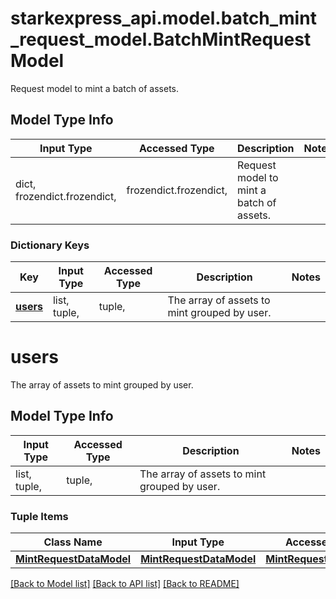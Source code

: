 # starkexpress_api.model.batch_mint_request_model.BatchMintRequestModel

Request model to mint a batch of assets.

## Model Type Info
Input Type | Accessed Type | Description | Notes
------------ | ------------- | ------------- | -------------
dict, frozendict.frozendict,  | frozendict.frozendict,  | Request model to mint a batch of assets. | 

### Dictionary Keys
Key | Input Type | Accessed Type | Description | Notes
------------ | ------------- | ------------- | ------------- | -------------
**[users](#users)** | list, tuple,  | tuple,  | The array of assets to mint grouped by user. | 

# users

The array of assets to mint grouped by user.

## Model Type Info
Input Type | Accessed Type | Description | Notes
------------ | ------------- | ------------- | -------------
list, tuple,  | tuple,  | The array of assets to mint grouped by user. | 

### Tuple Items
Class Name | Input Type | Accessed Type | Description | Notes
------------- | ------------- | ------------- | ------------- | -------------
[**MintRequestDataModel**](MintRequestDataModel.md) | [**MintRequestDataModel**](MintRequestDataModel.md) | [**MintRequestDataModel**](MintRequestDataModel.md) |  | 

[[Back to Model list]](../../README.md#documentation-for-models) [[Back to API list]](../../README.md#documentation-for-api-endpoints) [[Back to README]](../../README.md)

